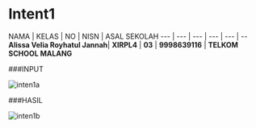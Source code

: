 # Intent1

NAMA | KELAS | NO | NISN | ASAL SEKOLAH 
--- | --- | --- | --- | --- | --
**Alissa Velia Royhatul Jannah**| **XIRPL4** | **03** | **9998639116** | **TELKOM SCHOOL MALANG**

###INPUT

![inten1a](https://cloud.githubusercontent.com/assets/22128652/19217898/7f1e04f8-8e12-11e6-8b06-08e0a9bdea40.JPG)

###HASIL

![inten1b](https://cloud.githubusercontent.com/assets/22128652/19217900/94d6fca0-8e12-11e6-9876-91db82e714dc.JPG)
